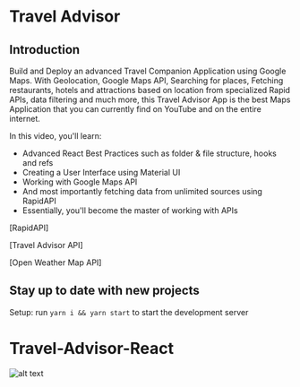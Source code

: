 # Travel Advisor

## Introduction
Build and Deploy an advanced Travel Companion Application using Google Maps. With Geolocation, Google Maps API, Searching for places, Fetching restaurants, hotels and attractions based on location from specialized Rapid APIs, data filtering and much more, this Travel Advisor App is the best Maps Application that you can currently find on YouTube and on the entire internet.

In this video, you'll learn:

- Advanced React Best Practices such as folder & file structure, hooks and refs
- Creating a User Interface using Material UI
- Working with Google Maps API
- And most importantly fetching data from unlimited sources using RapidAPI
- Essentially, you'll become the master of working with APIs

[RapidAPI]

[Travel Advisor API]

[Open Weather Map API]

## Stay up to date with new projects

Setup: run ```yarn i && yarn start``` to start the development server
# Travel-Advisor-React


![alt text](https://www.google.com/url?sa=i&url=https%3A%2F%2Fgithub.com%2FRaffaeleb003%2FReact-Travel-Advisor&psig=AOvVaw0U_bIUMOyBwLXbqwxR4Yh_&ust=1718014439177000&source=images&cd=vfe&opi=89978449&ved=0CBIQjRxqFwoTCNiJ9tSkzoYDFQAAAAAdAAAAABAE)

